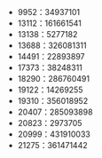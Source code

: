 - 9952：34937101
- 13112：161661541
- 13138：5277182
- 13688：326081311
- 14491：22893897
- 17373：38248311
- 18290：286760491
- 19122：14269255
- 19310：356018952
- 20407：285093898
- 20823：2973705
- 20999：431910033
- 21275：361471442
